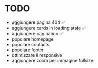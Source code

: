 # TODO

- aggiungere pagina 404 ✅
- aggiungere cards in loading state ✅
- aggiungere pagination ✅
- popolare homepage
- popolare contacts
- popolare footer
- ottimizzare il responsive
- aggiungere zoom per immagine fullsize
